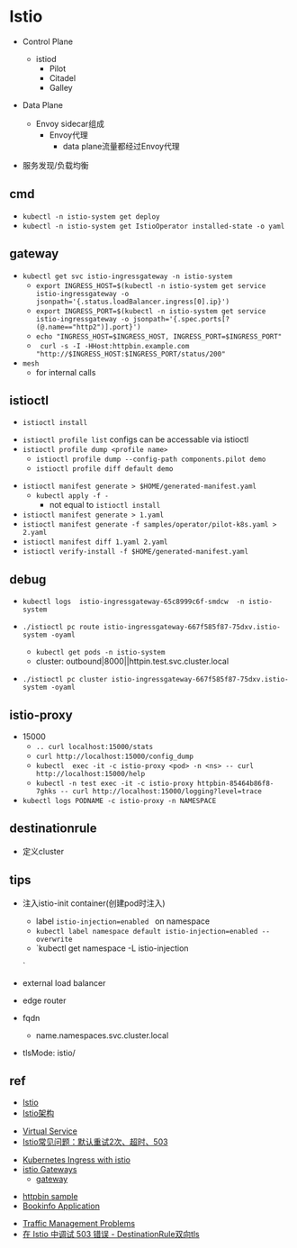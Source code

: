 # Istio

+ Control Plane
    + istiod
        + Pilot
        + Citadel
        + Galley
+ Data Plane
    + Envoy sidecar组成
        + Envoy代理
            + data plane流量都经过Envoy代理

+ 服务发现/负载均衡

## cmd
<!-- install -->
+ `kubectl -n istio-system get deploy`
+ `kubectl -n istio-system get IstioOperator installed-state -o yaml`

## gateway

+ `kubectl get svc istio-ingressgateway -n istio-system`
    + `export INGRESS_HOST=$(kubectl -n istio-system get service istio-ingressgateway -o jsonpath='{.status.loadBalancer.ingress[0].ip}')`
    + `export INGRESS_PORT=$(kubectl -n istio-system get service istio-ingressgateway -o jsonpath='{.spec.ports[?(@.name=="http2")].port}')`
    + `echo "INGRESS_HOST=$INGRESS_HOST, INGRESS_PORT=$INGRESS_PORT"`
    + ` curl -s -I -HHost:httpbin.example.com "http://$INGRESS_HOST:$INGRESS_PORT/status/200"`
+ `mesh`
    + for internal calls

## istioctl

+ `istioctl install`
<!-- profile -->
+ `istioctl profile list` configs can be accessable via istioctl
+ `istioctl profile dump <profile name>`
    + `istioctl profile dump --config-path components.pilot demo`
    + `istioctl profile diff default demo`
<!-- manifest -->
+ `istioctl manifest generate > $HOME/generated-manifest.yaml`
    + `kubectl apply -f -`
        + not equal to `istioctl install`
+ `istioctl manifest generate > 1.yaml`
+ `istioctl manifest generate -f samples/operator/pilot-k8s.yaml > 2.yaml`
+ `istioctl manifest diff 1.yaml 2.yaml`
+ `istioctl verify-install -f $HOME/generated-manifest.yaml`

## debug
+ `kubectl logs  istio-ingressgateway-65c8999c6f-smdcw  -n istio-system`

+ `./istioctl pc route istio-ingressgateway-667f585f87-75dxv.istio-system -oyaml`
    + `kubectl get pods -n istio-system`
    +  cluster: outbound|8000||httpin.test.svc.cluster.local

+ `./istioctl pc cluster istio-ingressgateway-667f585f87-75dxv.istio-system -oyaml`

## istio-proxy
+ 15000
    + `.. curl localhost:15000/stats`
    + `curl http://localhost:15000/config_dump`
    + `kubectl  exec -it -c istio-proxy <pod> -n <ns> -- curl http://localhost:15000/help`
    + `kubectl -n test exec -it -c istio-proxy httpbin-85464b86f8-7ghks -- curl http://localhost:15000/logging?level=trace`
+ `kubectl logs PODNAME -c istio-proxy -n NAMESPACE`


## destinationrule

+ 定义cluster

## tips

+ 注入istio-init container(创建pod时注入)
    + label `istio-injection=enabled ` on namespace
    + `kubectl label namespace default istio-injection=enabled --overwrite`
    + `kubectl get namespace -L istio-injection
    
    `
+  external load balancer

+ edge router


+ fqdn
    + name.namespaces.svc.cluster.local

+ tlsMode: istio/

## ref
+ [Istio](https://istio.io/latest/zh/docs/examples/microservices-istio/setup-kubernetes-cluster/)
+ [Istio架构](https://istio.io/latest/zh/docs/ops/deployment/architecture/)

<!-- documents -->
+ [Virtual Service](https://istio.io/latest/docs/reference/config/networking/virtual-service/)
+ [Istio常见问题：默认重试2次、超时、503](https://blog.csdn.net/a605692769/article/details/115639976?spm=1001.2101.3001.6650.2&utm_medium=distribute.pc_relevant.none-task-blog-2%7Edefault%7ECTRLIST%7Edefault-2-115639976-blog-124611136.pc_relevant_default&depth_1-utm_source=distribute.pc_relevant.none-task-blog-2%7Edefault%7ECTRLIST%7Edefault-2-115639976-blog-124611136.pc_relevant_default&utm_relevant_index=5)




<!-- ingress -->
+ [Kubernetes Ingress with istio](https://istio.io/latest/docs/tasks/traffic-management/ingress/kubernetes-ingress/)
+ [istio Gateways](https://istio.io/latest/docs/tasks/traffic-management/ingress/ingress-control/)
    + [gateway](https://istio.io/latest/docs/reference/config/networking/gateway/)


<!-- samples -->
+ [httpbin sample](https://github.com/istio/istio/tree/release-1.13/samples/httpbin)
+ [Bookinfo Application](https://istio.io/latest/docs/examples/bookinfo/)

<!-- debug -->
+ [Traffic Management Problems](https://istio.io/latest/docs/ops/common-problems/network-issues/)
+ [在 Istio 中调试 503 错误 - DestinationRule双向tls](https://blog.csdn.net/weixin_34097242/article/details/91438981?spm=1001.2101.3001.6650.1&utm_medium=distribute.pc_relevant.none-task-blog-2%7Edefault%7ECTRLIST%7ERate-1-91438981-blog-124611136.pc_relevant_antiscanv2&depth_1-utm_source=distribute.pc_relevant.none-task-blog-2%7Edefault%7ECTRLIST%7ERate-1-91438981-blog-124611136.pc_relevant_antiscanv2&utm_relevant_index=2)